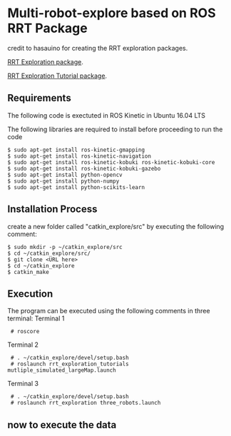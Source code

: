 # Multi-robot-explore based on ROS RRT Package
credit to hasauino for creating the RRT exploration packages.

[RRT Exploration package](https://github.com/hasauino/rrt_exploration "RRT Exploration").

[RRT Exploration Tutorial package](https://github.com/hasauino/rrt_exploration_tutorials "RRT Exploration").


## Requirements
The following code is exectuted in ROS Kinetic in Ubuntu 16.04 LTS

The following libraries are required to install before proceeding to run the code

    $ sudo apt-get install ros-kinetic-gmapping
    $ sudo apt-get install ros-kinetic-navigation
    $ sudo apt-get install ros-kinetic-kobuki ros-kinetic-kobuki-core
    $ sudo apt-get install ros-kinetic-kobuki-gazebo
    $ sudo apt-get install python-opencv
    $ sudo apt-get install python-numpy
    $ sudo apt-get install python-scikits-learn


## Installation Process
create a new folder called "catkin_explore/src" by executing the following comment:

    $ sudo mkdir -p ~/catkin_explore/src
    $ cd ~/catkin_explore/src/
    $ git clone <URL here>
    $ cd ~/catkin_explore
    $ catkin_make


## Execution
The program can be executed using the following comments in three terminal:
Terminal 1

     # roscore 
Terminal 2

     # . ~/catkin_explore/devel/setup.bash 
     # roslaunch rrt_exploration_tutorials mutliple_simulated_largeMap.launch 
Terminal 3

     # . ~/catkin_explore/devel/setup.bash 
     # roslaunch rrt_exploration three_robots.launch 

## now to execute the data

